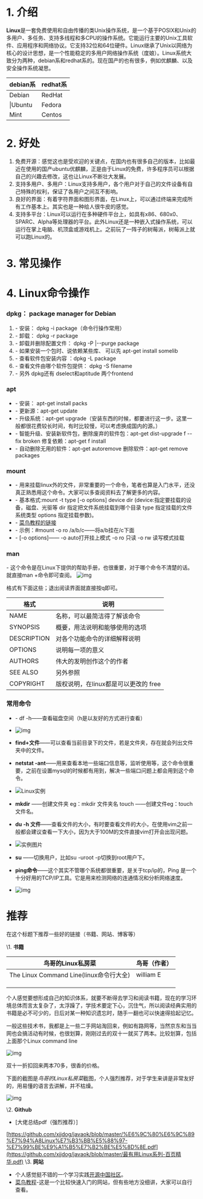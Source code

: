 # 1. 介绍

**Linux**是一套免费使用和自由传播的类Unix操作系统，是一个基于POSIX和Unix的多用户、多任务、支持多线程和多CPU的操作系统。它能运行主要的Unix工具软件、应用程序和网络协议。它支持32位和64位硬件。Linux继承了Unix以网络为核心的设计思想，是一个性能稳定的多用户网络操作系统（度娘）。Linux系统大致分为两种，debian系和redhat系的。现在国产的也有很多，例如优麒麟、以及安全操作系统凝思。



| debian系 | redhat系 |
| -------- | -------- |
| Debian   | RedHat   |
| \|Ubuntu | Fedora   |
| Mint     | Centos   |

#  2. 好处

1. 免费开源：感觉这也是受欢迎的关键点，在国内也有很多自己的版本，比如最近在使用的国产ubuntu优麒麟，正是由于Linux的免费，许多程序员可以根据自己的兴趣去修改，这也让Linux不断壮大发展。
2.  支持多用户、多用户：Linux支持多用户，各个用户对于自己的文件设备有自己特殊的权利，保证了各用户之间互不影响。
3. 良好的界面：有着字符界面和图形界面，在Linux上，可以通过终端来完成所有工作基本上。其实也是一种给人很牛皮的感觉。
4. 支持多平台：Linux可以运行在多种硬件平台上，如具有x86、680x0、SPARC、Alpha等处理器的平台。此外Linux还是一种嵌入式操作系统，可以运行在掌上电脑、机顶盒或游戏机上。之前玩了一阵子的树莓派，树莓派上就可以跑Linux的。

# 3. 常见操作

# 4. Linux命令操作

### dpkg： package manager for Debian

1. \- 安装： dpkg -i package（命令行操作常用）
2. \- 卸载： dpkg -r package
3. \- 卸载并删除配置文件： dpkg -P |--purge package
4. \- 如果安装一个包时、说依赖某些库、 可以先 apt-get install somelib
5. \- 查看软件包安装内容 ：dpkg -L package
6. \- 查看文件由哪个软件包提供： dpkg -S filename
7. \- 另外 dpkg还有 dselect和aptitude 两个frontend

### apt

- \- 安装： apt-get install packs
- \- 更新源：apt-get update
- \- 升级系统：apt-get upgrade（安装东西的时候，都要进行这一步。这里一般都很花费较长时间，有时比较慢，可以考虑换成国内的源。）
- \- 智能升级、安装新软件包，删除废弃的软件包：apt-get dist-upgrade f --fix broken 修复依赖：apt-get f install
- \- 自动删除无用的软件：apt-get autoremove 删除软件：apt-get remove packages

### mount

- \- 用来挂载linux外的文件，非常重要的一个命令，笔者也算是入门水平，还没真正熟悉用这个命令。大家可以多查阅资料去了解更多的内容。
- \- 基本格式:mount -t type [-o options] device dir (device:指定要挂载的设备，磁盘、光驱等 dir 指定把文件系统挂载到哪个目录 type 指定挂载的文件系统类型 options 指定挂载参数)。
- \- [菜鸟教程的链接](https://www.runoob.com/linux/linux-comm-mount.html)
- \- 示例：#mount -o ro /a/b/c——将a/b挂在/c下面
- \- [-o options]—— -o auto打开挂上模式 -o ro 只读 -o rw 读写模式挂载

### man

\- 这个命令是在Linux下提供的帮助手册，也很重要，对于哪个命令不清楚的话。就直接man +命令即可查阅。
![img](https://img-blog.csdnimg.cn/2019111309480482.png)

格式有下面这些；退出阅读界面就直接按q即可。

| 格式        | 说明                                 |
| ----------- | ------------------------------------ |
| NAME        | 名称，可以最简洁得了解该命令         |
| SYNOPSIS    | 概要，用法说明和能够使用的选项       |
| DESCRIPTION | 对各个功能命令的详细解释说明         |
| OPTIONS     | 说明每一项的意义                     |
| AUTHORS     | 伟大的发明创作这个的作者             |
| SEE ALSO    | 另外参照                             |
| COPYRIGHT   | 版权说明，在linux都是可以更改的 free |

 

###  常用命令

- \- df -h——查看磁盘空间（h是以友好的方式进行查看）
- ![img](https://img-blog.csdnimg.cn/20191113101506159.png)

 

-  **find+文件**——可以查看当前目录下的文件，若是文件夹，存在就会列出文件夹中的文件。
-  **netstat -ant**——用来查看本地一些端口信息等，监听使用等，这个命令很重要，之前在设置mysql的时候都有用到，解决一些端口问题上都会用到这个命令。
- ![Linux实例](https://img-blog.csdnimg.cn/20191113101917287.png)
-  **mkdir** ——创建文件夹 eg：mkdir 文件夹名 touch ——创建文件eg：touch 文件名。
-  **du -h 文件**——查看文件的大小，有时要查看文件的大小，在使用vim之前一般都会建议查看一下大小，因为大于100M的文件直接vim打开会出现问题。
- ![实例图片](https://img-blog.csdnimg.cn/20191113104248336.png)
- **su** ——切换用户，比如su -uroot -p切换到root用户下。
- **ping命令**——这个其实不管哪个系统都很重要，是关于tcp/ip的，Ping 是一个十分好用的TCP/IP工具。它是用来检测网络的连通情况和分析网络速度。
-  ![img](https://img-blog.csdnimg.cn/20191113112148837.png)

# 推荐

在这个标题下推荐一些好的链接（书籍、网站、博客等）

\1. **书籍**



| 鸟哥的Linux私房菜                       | 鸟哥（作者） |
| --------------------------------------- | ------------ |
| The Linux Command Line(linux命令行大全) | william E    |
|                                         |              |
|                                         |              |
|                                         |              |

个人感觉要想形成自己的知识体系，就要不断得去学习和阅读书籍，现在的学习环境总体而言太复杂了，太浮躁了，学技术要定下心，沉住气，所以阅读经典实用的书籍是必不可少的，日后对某一种知识遗忘时，随手一翻也可以快速得拾起记忆。

一般这些技术书，我都是上一些二手网站淘回来，例如有路网等，当然京东和当当网也会搞活动有时候，也很划算，刚刚过去的双十一就买了两本。比较划算，包括上面那个Linux command line

![img](https://img2018.cnblogs.com/i-beta/1847641/201911/1847641-20191114090926580-989305844.png)

 

 

 双十一折扣回来两本70多，很香的价格。

下面的截图是*鸟哥的Linux私房菜*截图，个人强烈推荐，对于学生来讲是非常友好的，用易懂的语言去讲解，并不枯燥。

![img](https://img2018.cnblogs.com/i-beta/1847641/201911/1847641-20191114094314704-856124372.png)

 

 


\2. **Github**

- [大佬总结pdf（强烈推荐）]

[https://github.com/xjjdog/javaok/blob/master/%E6%9C%80%E6%9C%89%E7%94%A8Linux%E7%B3%BB%E5%88%97-%E7%99%BE%E9%A1%B5%E7%B2%BE%E5%8D%8E.pdf](https://github.com/xjjdog/javaok/blob/master/最有用Linux系列-百页精华.pdf)
\3. **网站**

 

-  个人感觉挺不错的一个学习实践[开源中国社区](https://linux.cn/)。
- [菜鸟教程](https://www.runoob.com/linux/linux-tutorial.html)-这是一个比较快速入门的网站，但有些地方没细讲，大家可以自行查看。

 